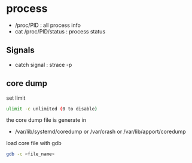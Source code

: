 # process

- /proc/PID : all process info
- cat /proc/PID/status : process status

## Signals

- catch signal : strace -p <PID>

## core dump

set limit

```sh
ulimit -c unlimited (0 to disable)
```

the core dump file is generate in

- /var/lib/systemd/coredump or /var/crash or /var/lib/apport/coredump

load core file with gdb

```sh
gdb -c <file_name>
 ```
